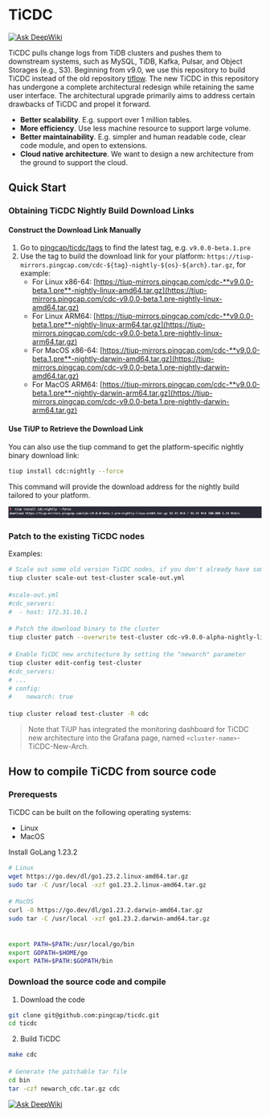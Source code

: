 # TiCDC

[![Ask DeepWiki](https://deepwiki.com/badge.svg)](https://deepwiki.com/pingcap/ticdc)

TiCDC pulls change logs from TiDB clusters and pushes them to downstream systems, such as MySQL, TiDB, Kafka, Pulsar, and Object Storages (e.g., S3). Beginning from v9.0, we use this repository to build TiCDC instead of the old repository [tiflow](https://github.com/pingcap/tiflow). The new TiCDC in this repository has undergone a complete architectural redesign while retaining the same user interface. The architectural upgrade primarily aims to address certain drawbacks of TiCDC and propel it forward.

* **Better scalability**. E.g. support over 1 million tables.
* **More efficiency**. Use less machine resource to support large volume.
* **Better maintainability**. E.g. simpler and human readable code, clear code module, and open to extensions.
* **Cloud native architecture**. We want to design a new architecture from the ground to support the cloud.

## Quick Start

### Obtaining TiCDC Nightly Build Download Links

#### Construct the Download Link Manually

1. Go to [pingcap/ticdc/tags](https://github.com/pingcap/ticdc/tags) to find the latest tag, e.g. `v9.0.0-beta.1.pre`
2. Use the tag to build the download link for your platform: `https://tiup-mirrors.pingcap.com/cdc-${tag}-nightly-${os}-${arch}.tar.gz`, for example:
    * For Linux x86-64: [https://tiup-mirrors.pingcap.com/cdc-**v9.0.0-beta.1.pre**-nightly-linux-amd64.tar.gz](https://tiup-mirrors.pingcap.com/cdc-v9.0.0-beta.1.pre-nightly-linux-amd64.tar.gz)
    * For Linux ARM64: [https://tiup-mirrors.pingcap.com/cdc-**v9.0.0-beta.1.pre**-nightly-linux-arm64.tar.gz](https://tiup-mirrors.pingcap.com/cdc-v9.0.0-beta.1.pre-nightly-linux-arm64.tar.gz)
    * For MacOS x86-64: [https://tiup-mirrors.pingcap.com/cdc-**v9.0.0-beta.1.pre**-nightly-darwin-amd64.tar.gz](https://tiup-mirrors.pingcap.com/cdc-v9.0.0-beta.1.pre-nightly-darwin-amd64.tar.gz)
    * For MacOS ARM64: [https://tiup-mirrors.pingcap.com/cdc-**v9.0.0-beta.1.pre**-nightly-darwin-arm64.tar.gz](https://tiup-mirrors.pingcap.com/cdc-v9.0.0-beta.1.pre-nightly-darwin-arm64.tar.gz)

#### Use TiUP to Retrieve the Download Link

You can also use the tiup command to get the platform-specific nightly binary download link:

```bash
tiup install cdc:nightly --force
```

This command will provide the download address for the nightly build tailored to your platform.

![TiUP Nightly](./docs/media/tiup-nightly-install.jpg)

### Patch to the existing TiCDC nodes

Examples:
```bash
# Scale out some old version TiCDC nodes, if you don't already have some
tiup cluster scale-out test-cluster scale-out.yml

#scale-out.yml
#cdc_servers:
#  - host: 172.31.10.1

# Patch the download binary to the cluster
tiup cluster patch --overwrite test-cluster cdc-v9.0.0-alpha-nightly-linux-amd64.tar.gz -R cdc

# Enable TiCDC new architecture by setting the "newarch" parameter
tiup cluster edit-config test-cluster
#cdc_servers:
# ...
# config:
#    newarch: true

tiup cluster reload test-cluster -R cdc
```

> Note that TiUP has integrated the monitoring dashboard for TiCDC new architecture into the Grafana page, named `<cluster-name>`-TiCDC-New-Arch. 

## How to compile TiCDC from source code

### Prerequests

TiCDC can be built on the following operating systems:

* Linux
* MacOS

Install GoLang 1.23.2

```bash
# Linux
wget https://go.dev/dl/go1.23.2.linux-amd64.tar.gz
sudo tar -C /usr/local -xzf go1.23.2.linux-amd64.tar.gz

# MacOS
curl -O https://go.dev/dl/go1.23.2.darwin-amd64.tar.gz
sudo tar -C /usr/local -xzf go1.23.2.darwin-amd64.tar.gz


export PATH=$PATH:/usr/local/go/bin
export GOPATH=$HOME/go
export PATH=$PATH:$GOPATH/bin
```

### Download the source code and compile

1. Download the code

```bash
git clone git@github.com:pingcap/ticdc.git
cd ticdc
```

2. Build TiCDC

```bash
make cdc

# Generate the patchable tar file
cd bin
tar -czf newarch_cdc.tar.gz cdc
```

[![Ask DeepWiki](https://deepwiki.com/badge.svg)](https://deepwiki.com/pingcap/ticdc)